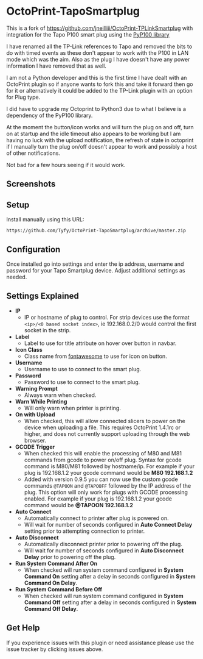 # OctoPrint-TapoSmartplug

This is a fork of https://github.com/jneilliii/OctoPrint-TPLinkSmartplug with integration for the Tapo P100 smart plug using the [PyP100 library](https://github.com/fishbigger/TapoP100)

I have renamed all the TP-Link references to Tapo and removed the bits to do with timed events as these don't appear to work with the P100 in LAN mode which was the aim. Also as the plug I have doesn't have any power information I have removed that as well.

I am not a Python developer and this is the first time I have dealt with an OctoPrint plugin so if anyone wants to fork this and take it forward then go for it or alternatively it could be added to the TP-Link plugin with an option for Plug type.

I did have to upgrade my Octoprint to Python3 due to what I believe is a dependency of the PyP100 library.

At the moment the button/icon works and will turn the plug on and off, turn on at startup and the idle timeout also appears to be working but I am having no luck with the upload notification, the refresh of state in octoprint if I manually turn the plug on/off doesn't appear to work and possibly a host of other notifications.

Not bad for a few hours seeing if it would work.

##  Screenshots

## Setup

Install manually using this URL:

    https://github.com/Tyfy/OctoPrint-TapoSmartplug/archive/master.zip


## Configuration

Once installed go into settings and enter the ip address, username and password for your Tapo Smartplug device. Adjust additional settings as needed.

## Settings Explained
- **IP**
  - IP or hostname of plug to control. For strip devices use the format `<ip>/<0 based socket index>`, ie 192.168.0.2/0 would control the first socket in the strip.
- **Label**
  - Label to use for title attribute on hover over button in navbar.
- **Icon Class**
  - Class name from [fontawesome](https://fontawesome.com/v3.2.1/icons/) to use for icon on button.
- **Username**
  - Username to use to connect to the smart plug.
- **Password**
  - Password to use to connect to the smart plug.
- **Warning Prompt**
  - Always warn when checked.
- **Warn While Printing**
  - Will only warn when printer is printing.
- **On with Upload**
  - When checked, this will allow connected slicers to power on the device when uploading a file.  This requires OctoPrint 1.4.1rc or higher, and does not currently support uploading through the web browser.
- **GCODE Trigger**
  - When checked this will enable the processing of M80 and M81 commands from gcode to power on/off plug.  Syntax for gcode command is M80/M81 followed by hostname/ip.  For example if your plug is 192.168.1.2 your gcode command would be **M80 192.168.1.2**
  - Added with version 0.9.5 you can now use the custom gcode commands `@TAPOON` and `@TAPOOFF` followed by the IP address of the plug.  This option will only work for plugs with GCODE processing enabled.  For example if your plug is 192.168.1.2 your gcode command would be **@TAPOON 192.168.1.2**
- **Auto Connect**
  - Automatically connect to printer after plug is powered on.
  - Will wait for number of seconds configured in **Auto Connect Delay** setting prior to attempting connection to printer.
- **Auto Disconnect**
  - Automatically disconnect printer prior to powering off the plug.
  - Will wait for number of seconds configured in **Auto Disconnect Delay** prior to powering off the plug.
- **Run System Command After On**
  - When checked will run system command configured in **System Command On** setting after a delay in seconds configured in **System Command On Delay**.
- **Run System Command Before Off**
  - When checked will run system command configured in **System Command Off** setting after a delay in seconds configured in **System Command Off Delay**.
  
## Get Help

If you experience issues with this plugin or need assistance please use the issue tracker by clicking issues above.
